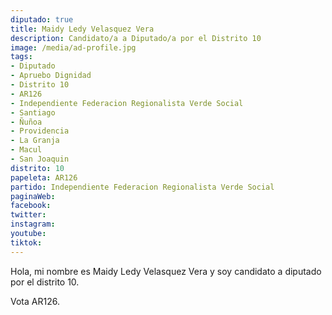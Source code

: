 ```yaml
---
diputado: true
title: Maidy Ledy Velasquez Vera
description: Candidato/a a Diputado/a por el Distrito 10
image: /media/ad-profile.jpg
tags:
- Diputado
- Apruebo Dignidad
- Distrito 10
- AR126
- Independiente Federacion Regionalista Verde Social
- Santiago
- Ñuñoa
- Providencia
- La Granja
- Macul
- San Joaquin
distrito: 10
papeleta: AR126
partido: Independiente Federacion Regionalista Verde Social
paginaWeb:
facebook:
twitter:
instagram:
youtube:
tiktok:
---
```

Hola, mi nombre es Maidy Ledy Velasquez Vera y soy candidato a diputado por el distrito 10.

Vota AR126.
